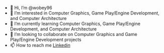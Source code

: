 - 👋 Hi, I’m @wobey96
- 👀 I’m interested in Computer Graphics, Game Play/Engine Development, and Computer Architecture
- 🌱 I’m currently learning Computer Graphics, Game Play/Engine Development, and Computer Architecture 
- 💞️ I’m looking to collaborate on Computer Graphics and Game Play/Engine Development projects
- 📫 How to reach me [Linkedin](https://www.linkedin.com/in/wallace-obey-393672b0)

<!---
wobey96/wobey96 is a ✨ special ✨ repository because its `README.md` (this file) appears on your GitHub profile.
You can click the Preview link to take a look at your changes.
--->
